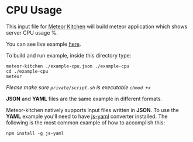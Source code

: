CPU Usage
=========

This input file for <a href="http://www.meteorkitchen.com" target="_blank">Meteor Kitchen</a> will build meteor application which shows server CPU usage %.

You can see live example <a href="http://example-cpu.meteorfarm.com" target="_blank">here</a>.

To build and run example, inside this directory type:

```
meteor-kitchen ./example-cpu.json ./example-cpu
cd ./example-cpu
meteor
```

*Please make sure `private/script.sh` is executable `chmod +x`*

**JSON** and **YAML** files are the same example in different formats.

Meteor-kitchen natively supports input files written in **JSON**. To use the **YAML** example you'll need to have <a href="https://www.npmjs.com/package/yaml-js" target="_blank">js-yaml</a> converter installed. The following is the most common example of how to accomplish this:

```
npm install -g js-yaml
```
